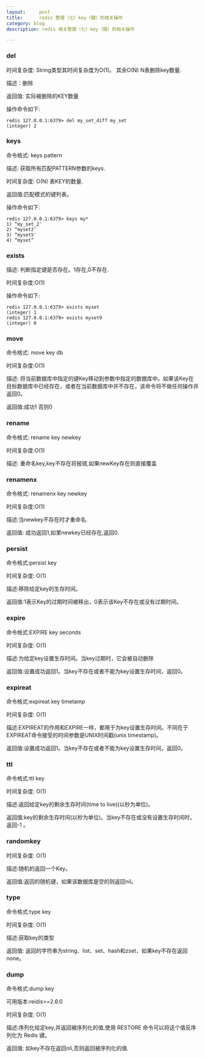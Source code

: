 ```yaml
---
layout:     post
title:      redis 整理（七）key（键）的相关操作
category: blog
description: redis 相关整理（七）key（键）的相关操作

---
```



### del

时间复杂度: String类型其时间复杂度为O(1)。 其余O(N) N表删除key数量.

描述：删除

返回值: 实际被删除的KEY数量

操作命令如下:

    redis 127.0.0.1:6379> del my_set_diff my_set
    (integer) 2

### keys

命令格式: keys pattern

描述: 获取所有匹配PATTERN参数的keys.

时间复杂度: O(N) 表KEY的数量.

返回值:匹配模式的键列表。

操作命令如下:

    redis 127.0.0.1:6379> keys my*
    1) “my_set_2″
    2) “myset2″
    3) “myset5″
    4) “myset”

### exists

描述: 判断指定键是否存在。1存在,0不存在.

时间复杂度:O(1)

操作命令如下:

    redis 127.0.0.1:6379> exists myset
    (integer) 1
    redis 127.0.0.1:6379> exists myset9
    (integer) 0

### move

命令格式: move key db

时间复杂度:O(1)

描述: 将当前数据库中指定的键Key移动到参数中指定的数据库中。如果该Key在目标数据库中已经存在，或者在当前数据库中并不存在，该命令将不做任何操作并返回0。

返回值:成功1 否则0

### rename

命令格式: rename key newkey

时间复杂度:O(1)

描述: 重命名key,key不存在将报错,如果newKey存在则直接覆盖

### renamenx

命令格式: renamenx key newkey

时间复杂度:O(1)

描述:当newkey不存在时才重命名.

返回值: 成功返回1,如里newkey已经存在,返回0.

### persist

命令格式:persist key

时间复杂度: O(1)

描述:移除给定key的生存时间。

返回值:1表示Key的过期时间被移出，0表示该Key不存在或没有过期时间。

### expire

命令格式:EXPIRE key seconds

时间复杂度: O(1)

描述:为给定key设置生存时间。当key过期时，它会被自动删除

返回值:设置成功返回1。当key不存在或者不能为key设置生存时间，返回0。

### expireat

命令格式:expireat key timetamp

时间复杂度: O(1)

描述:EXPIREAT的作用和EXPIRE一样，都用于为key设置生存时间。不同在于EXPIREAT命令接受的时间参数是UNIX时间戳(unix timestamp)。

返回值:设置成功返回1。当key不存在或者不能为key设置生存时间，返回0。

### ttl

命令格式:ttl key

时间复杂度: O(1)

描述:返回给定key的剩余生存时间(time to live)(以秒为单位)。

返回值:key的剩余生存时间(以秒为单位)。当key不存在或没有设置生存时间时，返回-1 。


### randomkey

时间复杂度: O(1)

描述:随机的返回一个Key。

返回值:返回的随机键，如果该数据库是空的则返回nil。

### type

命令格式:type key

时间复杂度: O(1)

描述:获取key的类型

返回值: 返回的字符串为string、list、set、hash和zset，如果key不存在返回none。


### dump

命令格式:dump key

可用版本:reidis>=2.6.0

时间复杂度: O(1)

描述:序列化给定key,并返回被序列化的值,使用 RESTORE 命令可以将这个值反序列化为 Redis 键。

返回值: 如key不存在返回nli,否则返回被序列化的值.
